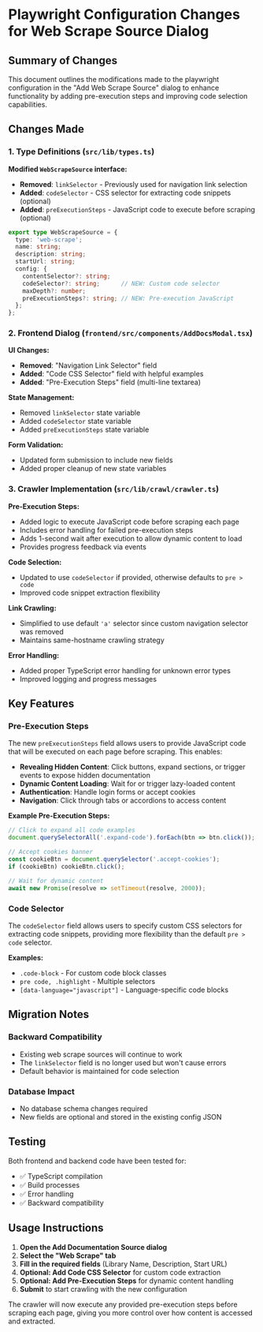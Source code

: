 # Playwright Configuration Changes for Web Scrape Source Dialog

## Summary of Changes

This document outlines the modifications made to the playwright configuration in the "Add Web Scrape Source" dialog to enhance functionality by adding pre-execution steps and improving code selection capabilities.

## Changes Made

### 1. Type Definitions (`src/lib/types.ts`)

**Modified `WebScrapeSource` interface:**
- **Removed**: `linkSelector` - Previously used for navigation link selection
- **Added**: `codeSelector` - CSS selector for extracting code snippets (optional)
- **Added**: `preExecutionSteps` - JavaScript code to execute before scraping (optional)

```typescript
export type WebScrapeSource = {
  type: 'web-scrape';
  name: string;
  description: string;
  startUrl: string;
  config: {
    contentSelector?: string;
    codeSelector?: string;      // NEW: Custom code selector
    maxDepth?: number;
    preExecutionSteps?: string; // NEW: Pre-execution JavaScript
  };
};
```

### 2. Frontend Dialog (`frontend/src/components/AddDocsModal.tsx`)

**UI Changes:**
- **Removed**: "Navigation Link Selector" field
- **Added**: "Code CSS Selector" field with helpful examples
- **Added**: "Pre-Execution Steps" field (multi-line textarea)

**State Management:**
- Removed `linkSelector` state variable
- Added `codeSelector` state variable  
- Added `preExecutionSteps` state variable

**Form Validation:**
- Updated form submission to include new fields
- Added proper cleanup of new state variables

### 3. Crawler Implementation (`src/lib/crawl/crawler.ts`)

**Pre-Execution Steps:**
- Added logic to execute JavaScript code before scraping each page
- Includes error handling for failed pre-execution steps
- Adds 1-second wait after execution to allow dynamic content to load
- Provides progress feedback via events

**Code Selection:**
- Updated to use `codeSelector` if provided, otherwise defaults to `pre > code`
- Improved code snippet extraction flexibility

**Link Crawling:**
- Simplified to use default `'a'` selector since custom navigation selector was removed
- Maintains same-hostname crawling strategy

**Error Handling:**
- Added proper TypeScript error handling for unknown error types
- Improved logging and progress messages

## Key Features

### Pre-Execution Steps
The new `preExecutionSteps` field allows users to provide JavaScript code that will be executed on each page before scraping. This enables:

- **Revealing Hidden Content**: Click buttons, expand sections, or trigger events to expose hidden documentation
- **Dynamic Content Loading**: Wait for or trigger lazy-loaded content
- **Authentication**: Handle login forms or accept cookies
- **Navigation**: Click through tabs or accordions to access content

**Example Pre-Execution Steps:**
```javascript
// Click to expand all code examples
document.querySelectorAll('.expand-code').forEach(btn => btn.click());

// Accept cookies banner
const cookieBtn = document.querySelector('.accept-cookies');
if (cookieBtn) cookieBtn.click();

// Wait for dynamic content
await new Promise(resolve => setTimeout(resolve, 2000));
```

### Code Selector
The `codeSelector` field allows users to specify custom CSS selectors for extracting code snippets, providing more flexibility than the default `pre > code` selector.

**Examples:**
- `.code-block` - For custom code block classes
- `pre code, .highlight` - Multiple selectors
- `[data-language="javascript"]` - Language-specific code blocks

## Migration Notes

### Backward Compatibility
- Existing web scrape sources will continue to work
- The `linkSelector` field is no longer used but won't cause errors
- Default behavior is maintained for code selection

### Database Impact
- No database schema changes required
- New fields are optional and stored in the existing config JSON

## Testing

Both frontend and backend code have been tested for:
- ✅ TypeScript compilation
- ✅ Build processes
- ✅ Error handling
- ✅ Backward compatibility

## Usage Instructions

1. **Open the Add Documentation Source dialog**
2. **Select the "Web Scrape" tab**
3. **Fill in the required fields** (Library Name, Description, Start URL)
4. **Optional: Add Code CSS Selector** for custom code extraction
5. **Optional: Add Pre-Execution Steps** for dynamic content handling
6. **Submit** to start crawling with the new configuration

The crawler will now execute any provided pre-execution steps before scraping each page, giving you more control over how content is accessed and extracted.